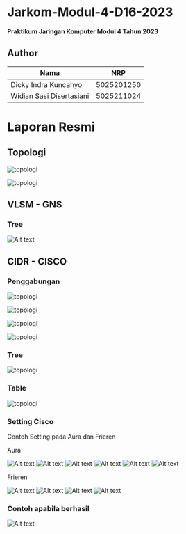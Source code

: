 # Jarkom-Modul-4-D16-2023

**Praktikum Jaringan Komputer Modul 4 Tahun 2023**

## Author

| Nama                  | NRP        | 
| --------------------- | ---------- | 
| Dicky Indra Kuncahyo| 5025201250|
| Widian Sasi Disertasiani | 5025211024| 

# Laporan Resmi

## Topologi

![topologi](https://media.discordapp.net/attachments/1170761960443347105/1181450764992909342/WhatsApp_Image_2023-12-02_at_11.35.55.jpeg?ex=65811ac4&is=656ea5c4&hm=a2d68df714ad2d7bbfbd246d3a99e452d94b6bfeb056aa981aa69bea31cc262f&=&format=webp&width=1215&height=700)

![topologi](https://media.discordapp.net/attachments/1170761960443347105/1181451586598342686/image.png?ex=65811b88&is=656ea688&hm=4ed39e75fedc557af0b923b2150c2508c31df5fa34f3b7810b7bc20bdcf8e24f&=&format=webp&quality=lossless&width=1215&height=700)

## VLSM - GNS
### Tree
![Alt text](treevlsm.jpg)



## CIDR - CISCO 
### Penggabungan

![topologi](https://media.discordapp.net/attachments/1170761960443347105/1181452039235063858/image.png?ex=65811bf4&is=656ea6f4&hm=4dbc124225e5f3f9eccb9d0ac1ef488dfa1e8f6edb15f4b801d7d720a581d99b&=&format=webp&quality=lossless&width=1002&height=588)

![topologi](https://media.discordapp.net/attachments/1170761960443347105/1181452134978441276/image.png?ex=65811c0b&is=656ea70b&hm=952112b9b9746cd7761ee2cc3d45de06afde24fcca1edb3a64791e745fcfe569&=&format=webp&quality=lossless&width=936&height=700)

![topologi](https://media.discordapp.net/attachments/1170761960443347105/1181452226393276426/image.png?ex=65811c21&is=656ea721&hm=8501f6bf67ecbfc52bf8f639603309041443d35ac2931e2fa779d26961fed0e3&=&format=webp&quality=lossless&width=998&height=512)

![topologi](https://media.discordapp.net/attachments/1170761960443347105/1181455932199280660/287452336-df220014-cfe3-4142-8c02-6c6fbf0d9710.png?ex=65811f94&is=656eaa94&hm=de9b58c7f67d83534aa252f18c336b942d01cef4e2ef8fb625e442b689648c79&=&format=webp&quality=lossless&width=1440&height=649)


### Tree
![topologi]( https://media.discordapp.net/attachments/1170761960443347105/1181456734250881144/image.png?ex=65812053&is=656eab53&hm=d7dc5acbe7c8f079c5b0f7e8dbdd16ea579cd6dc7317e8bbfc73531de84fa0dd&=&format=webp&quality=lossless&width=1440&height=618)


### Table
![topologi]( https://media.discordapp.net/attachments/1170761960443347105/1181457026975551569/image.png?ex=65812099&is=656eab99&hm=fc2a32d4cb244e2fb2c52f60d37a838e64ba0d7cba19a512e80a1166b91f8747&=&format=webp&quality=lossless&width=1369&height=649 )

### Setting Cisco
Contoh Setting pada Aura dan Frieren


Aura

![Alt text](image.png)
![Alt text](image-1.png)
![Alt text](image-2.png)
![Alt text](image-3.png)
![Alt text](image-4.png)
![Alt text](image-5.png)

Frieren

![Alt text](image-6.png)
![Alt text](image-7.png)
![Alt text](image-8.png)
![Alt text](image-9.png)

### Contoh apabila berhasil

![Alt text](image-10.png)
